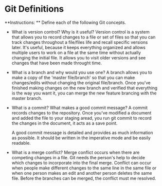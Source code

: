 # Git Definitions

**Instructions: ** Define each of the following Git concepts.

* What is version control? Why is it useful?
	Version control is a system that allows you to record changes to a file or set of files so that you can track changes throughout a file/files life and recall specific versions later. It's useful, because it keeps everything organized and allows multiple users to work on a file at the same time without actually changing the initial file. It allows you to visit older versions and see changes that have been made throught time.

* What is a branch and why would you use one?
	A branch allows you to make a copy of the 'master file/branch' so that you can make changes/edits without changing the original file/branch. Once you've finished making changes on the new branch and verified that everything is the way you want it, you can merge the new feature brancing with the master branch.

* What is a commit? What makes a good commit message?
	 A commit records changes to the repository. Once you've modified a document and added the file to your staging aread, you run git commit to record the changes in the document, it acts as a save point. 

	 A good commit message is detailed and provides as much information as possible. It should be written in the imperative mode and be easily readable. 

* What is a merge conflict?
	Merge conflict occurs when there are competing changes in a file. Git needs the person's help to decide which changes to incorporate into the final merge. Conflict can occur when people make different changes to the same line in the same file or when one person makes an edit and another person deletes the same file. Before the branches can be merged, the conflict must me resolved. 